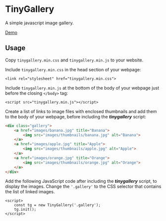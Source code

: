 # TinyGallery
A simple javascript image gallery.

[Demo](https://gyrad.github.io/tinygallery/)

## Usage
Copy `tinygallery.min.css` and `tinygallery.min.js` to your website.

Include `tinygallery.min.css` in the head section of your webpage:

```
<link rel="stylesheet" href="tinygallery.min.css">
```

Include `tinygallery.min.js` at the bottom of the body of your webpage just before the closing `</body>` tag:

```
<script src="tinygallery.min.js"></script>
```

Create a list of links to image files with enclosed thumbnails and add them to the body of your webpage, before including the **_tinygallery_** script:

```html
<div class="gallery">
    <a href="images/banana.jpg" title="Banana">
        <img src="images/thumbnails/banana.jpg" alt="Banana">
    </a>
    <a href="images/apple.jpg" title="Apple">
        <img src="images/thumbnails/apple.jpg" alt="Apple">
    </a>
    <a href="images/orange.jpg" title="Orange">
        <img src="images/thumbnails/orange.jpg" alt="Orange">
    </a>
</div>
```

Add the following JavaScript code after including the **_tinygallery_** script, to display the images. Change the `'.gallery'` to the CSS selector that contains the list of linked images.

```
<script>
    const tg = new TinyGallery('.gallery');
    tg.init();
</script>
```
